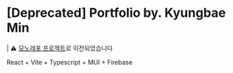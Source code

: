 # [Deprecated] Portfolio by. Kyungbae Min

| ⚠️ [모노레포 프로젝트](https://github.com/minr2kb/portfolio-mono)로 이전되었습니다

React + Vite + Typescript + MUI + Firebase
